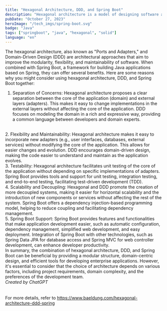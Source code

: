 ```yaml
---
title: "Hexagonal Architecture, DDD, and Spring Boot"
description: "Hexagonal architecture is a model of designing software applications around domain logic to isolate it from external factors."
pubDate: "October 27, 2023"
heroImage: "/tech_imgs/spring-boot.svg"
badge: "Java"
tags: ["springboot", "java", "hexagonal", "solid"]
language: "en"
---
```

The hexagonal architecture, also known as "Ports and Adapters," and Domain-Driven Design (DDD) are architectural approaches that aim to improve the modularity, flexibility, and maintainability of software. When combined with Spring Boot, a framework for building Java applications based on Spring, they can offer several benefits. Here are some reasons why you might consider using hexagonal architecture, DDD, and Spring Boot together:
<br>
1. Separation of Concerns:
Hexagonal architecture proposes a clear separation between the core of the application (domain) and external layers (adapters). This makes it easy to change implementations in the external layers without affecting the core of the application.
DDD focuses on modeling the domain in a rich and expressive way, providing a common language between developers and domain experts.
<br>
2. Flexibility and Maintainability:
Hexagonal architecture makes it easy to incorporate new adapters (e.g., user interfaces, databases, external services) without modifying the core of the application. This allows for easier changes and evolution.
DDD encourages domain-driven design, making the code easier to understand and maintain as the application evolves.
<br>
3. Testability:
Hexagonal architecture facilitates unit testing of the core of the application without depending on specific implementations of adapters.
Spring Boot provides tools and support for unit testing, integration testing, and end-to-end testing, facilitating test-driven development (TDD).
<br>
4. Scalability and Decoupling:
Hexagonal and DDD promote the creation of more decoupled systems, making it easier for horizontal scalability and the introduction of new components or services without affecting the rest of the system.
Spring Boot offers a dependency injection-based programming model, helping to reduce coupling and facilitating dependency management.
<br>
5. Spring Boot Support:
Spring Boot provides features and functionalities that make application development easier, such as automatic configuration, dependency management, simplified web development, and easy deployment.
Integration of Spring Boot with other technologies, such as Spring Data JPA for database access and Spring MVC for web controller development, can enhance developer productivity.
<br>
In summary, the combination of hexagonal architecture, DDD, and Spring Boot can be beneficial by providing a modular structure, domain-centric design, and efficient tools for developing enterprise applications. However, it's essential to consider that the choice of architecture depends on various factors, including project requirements, domain complexity, and the preferences of the development team.
<br>
<div class="flex justify-center">
    <i style="text-align: center">Created by ChatGPT</i>
</div>
<br>
<br>
For more details, refer to <a href="https://www.baeldung.com/hexagonal-architecture-ddd-spring">https://www.baeldung.com/hexagonal-architecture-ddd-spring</a>